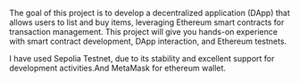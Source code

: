 The goal of this project is to develop a decentralized application (DApp) that allows users to list and buy items, leveraging Ethereum smart contracts for transaction management. This project will give you hands-on experience with smart contract development, DApp interaction, and Ethereum testnets.

I have used Sepolia Testnet, due to its stability and excellent support for development activities.And MetaMask for ethereum wallet.
